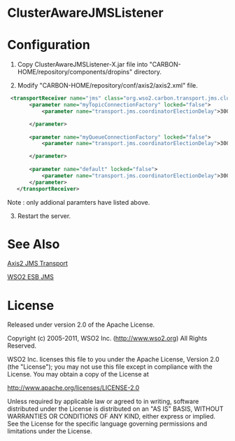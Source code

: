 ClusterAwareJMSListener
=======================



Configuration
=======================

1. Copy ClusterAwareJMSListener-X.jar file into "CARBON-HOME/repository/components/dropins" directory. 


2. Modify "CARBON-HOME/repository/conf/axis2/axis2.xml" file. 

```xml
 <transportReceiver name="jms" class="org.wso2.carbon.transport.jms.clusteraware.ClusterAwareJMSListener">
       <parameter name="myTopicConnectionFactory" locked="false">
           <parameter name="transport.jms.coordinatorElectionDelay">3000</parameter>

       </parameter>
  
       <parameter name="myQueueConnectionFactory" locked="false">
           <parameter name="transport.jms.coordinatorElectionDelay">3000</parameter>

       </parameter>
  
       <parameter name="default" locked="false">
           <parameter name="transport.jms.coordinatorElectionDelay">3000</parameter>
       </parameter>
   </transportReceiver>
```

Note : only addional paramters have listed above. 

3. Restart the server.


See Also
=========
[Axis2 JMS Transport](https://axis.apache.org/axis2/java/transports/jms.html)

[WSO2 ESB JMS](https://docs.wso2.com/display/ESB470/JMS+Usecases)


License
========
Released under version 2.0 of the Apache License.



Copyright (c) 2005-2011, WSO2 Inc. (http://www.wso2.org) All Rights Reserved.

WSO2 Inc. licenses this file to you under the Apache License,
Version 2.0 (the "License"); you may not use this file except
in compliance with the License.
You may obtain a copy of the License at

http://www.apache.org/licenses/LICENSE-2.0

Unless required by applicable law or agreed to in writing,
software distributed under the License is distributed on an
"AS IS" BASIS, WITHOUT WARRANTIES OR CONDITIONS OF ANY
KIND, either express or implied.  See the License for the
specific language governing permissions and limitations
under the License.

